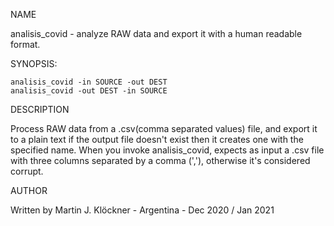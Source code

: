 NAME

analisis_covid - analyze RAW data and export it with a human 
readable format.

SYNOPSIS:

	analisis_covid -in SOURCE -out DEST
	analisis_covid -out DEST -in SOURCE

DESCRIPTION

Process RAW data from a .csv(comma separated values) file,
and export it to a plain text if the output file doesn't
exist then it creates one with the specified name.
When you invoke analisis_covid, expects as input a .csv 
file with three columns separated by a comma (','), otherwise
it's considered corrupt.


AUTHOR

Written by Martin J. Klöckner - Argentina - Dec 2020 / Jan 2021





